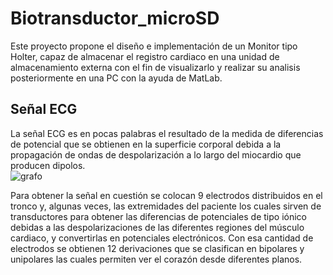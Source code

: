 # Biotransductor_microSD
Este proyecto propone el diseño e implementación de un Monitor tipo Holter, capaz de almacenar el registro cardiaco en una unidad de almacenamiento externa con el fin de visualizarlo y realizar su analisis posteriormente en una PC con la ayuda de MatLab.  
## Señal ECG
La señal ECG es en pocas palabras el resultado de la medida de diferencias de potencial que se obtienen en la superficie corporal debida a la propagación de ondas de despolarización a lo largo del miocardio que producen dipolos.  
![grafo](https://github.com/ingelectronicadj/Biotransductor_microSD/ecg.png?raw=true "grafo")  

Para obtener la señal en cuestión se colocan 9 electrodos distribuidos en el tronco y, algunas veces, las extremidades del paciente los cuales sirven de transductores para obtener las diferencias de potenciales de tipo iónico debidas a las despolarizaciones de las diferentes regiones del músculo cardiaco, y convertirlas en potenciales electrónicos. Con esa cantidad de electrodos se obtienen 12 derivaciones que se clasifican en bipolares y unipolares las cuales permiten ver el corazón desde diferentes planos.
